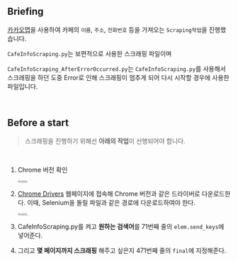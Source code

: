 ## Briefing

[카카오맵](https://map.kakao.com/)을 사용하여 카페의 `이름`, `주소`, `전화번호` 등을 가져오는 `Scraping작업`을 진행했습니다.



`CafeInfoScraping.py`는 보편적으로 사용한 스크래핑 파일이며

`CafeInfoScraping_AfterErrorOccurred.py`는 `CafeInfoScraping.py`를 사용해서 스크래핑을 하던 도중 Error로 인해 스크래핑이 멈추게 되어 다시 시작할 경우에 사용한 파일입니다.

<br>

## Before a start

>  스크래핑을 진행하기 위해선 **아래의 작업**이 선행되어야 합니다.

<br>

1. Chrome 버전 확인
   
   
   <img src="https://user-images.githubusercontent.com/74548646/129755322-993ce996-28ab-4330-a6e6-95a3fa2fdb4c.png" alt="다운로드" style="zoom: 33%;" />
   
2. [Chrome Drivers](https://chromedriver.chromium.org/downloads) 웹페이지에 접속해 Chrome 버전과 같은 드라이버로 다운로드한다.
   이때, Selenium을 돌릴 파일과 같은 경로에 다운로드하여야 한다.

   <img src="https://user-images.githubusercontent.com/74548646/129755543-3c5a7ece-6cac-4bb5-889a-7c97902b405d.png" alt="다운로드" style="zoom:33%;" />
   
3. CafeInfoScraping.py를 켜고 **원하는 검색어**를 71번째 줄의 `elem.send_keys`에 넣어준다.
   
4. 그리고 **몇 페이지까지 스크래핑** 해주고 싶은지 471번째 줄의 `final`에 지정해준다.

